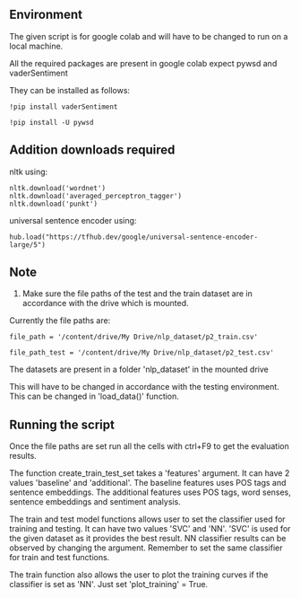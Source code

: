 ## Environment

The given script is for google colab and will have to be changed to run on a local machine.

All the required packages are present in google colab expect pywsd and vaderSentiment

They can be installed as follows:
```
!pip install vaderSentiment
```
```
!pip install -U pywsd
```

## Addition downloads required

nltk using:
```
nltk.download('wordnet')
nltk.download('averaged_perceptron_tagger')
nltk.download('punkt')
```

universal sentence encoder using: 

```
hub.load("https://tfhub.dev/google/universal-sentence-encoder-large/5")
```

## Note

1. Make sure the file paths of the test and the train dataset are in accordance with the drive which is mounted.

Currently the file paths are: 

`
file_path = '/content/drive/My Drive/nlp_dataset/p2_train.csv'
`

`
file_path_test = '/content/drive/My Drive/nlp_dataset/p2_test.csv'
`

The datasets are present in a folder 'nlp_dataset' in the mounted drive

This will have to be changed in accordance with the testing environment.
This can be changed in 'load_data()' function.

## Running the script
Once the file paths are set run all the cells with ctrl+F9 to get the evaluation results.


The function create_train_test_set takes a 'features' argument.
It can have 2 values 'baseline' and 'additional'. 
The baseline features uses POS tags and sentence embeddings.
The additional features uses POS tags, word senses, sentence embeddings and sentiment analysis.


The train and test model functions allows user to set the classifier used for training and testing.
It can have two values 'SVC' and 'NN'. 'SVC' is used for the given dataset as it provides the best result.
NN classifier results can be observed by changing the argument. 
Remember to set the same classifier for train and test functions.


The train function also allows the user to plot the training curves if the classifier is set as 'NN'.
Just set 'plot_training' = True.  
